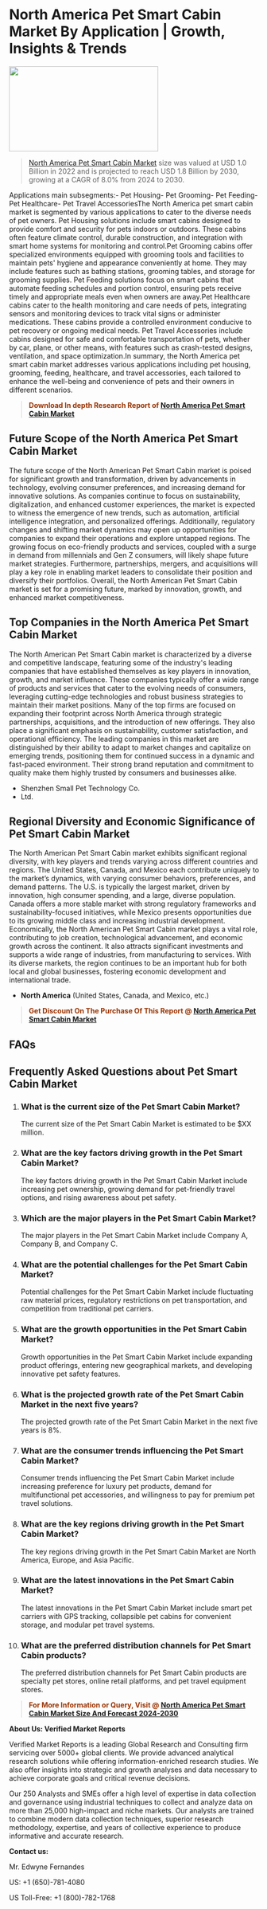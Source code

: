 <p><h1>North America Pet Smart Cabin Market By Application | Growth, Insights & Trends</h1><p><img class="aligncenter size-medium wp-image-105565" src="https://ffe5etoiles.com/wp-content/uploads/2025/01/MST7-300x171.png" alt="" width="300" height="171" /></p><blockquote><p><a href="https://www.verifiedmarketreports.com/download-sample/?rid=369600&utm_source=Github-NA&utm_medium=389" target="_blank">North America Pet Smart Cabin Market</a> size was valued at USD 1.0 Billion in 2022 and is projected to reach USD 1.8 Billion by 2030, growing at a CAGR of 8.0% from 2024 to 2030.</p></blockquote>Applications main subsegments:- Pet Housing- Pet Grooming- Pet Feeding- Pet Healthcare- Pet Travel AccessoriesThe North America pet smart cabin market is segmented by various applications to cater to the diverse needs of pet owners. Pet Housing solutions include smart cabins designed to provide comfort and security for pets indoors or outdoors. These cabins often feature climate control, durable construction, and integration with smart home systems for monitoring and control.Pet Grooming cabins offer specialized environments equipped with grooming tools and facilities to maintain pets' hygiene and appearance conveniently at home. They may include features such as bathing stations, grooming tables, and storage for grooming supplies. Pet Feeding solutions focus on smart cabins that automate feeding schedules and portion control, ensuring pets receive timely and appropriate meals even when owners are away.Pet Healthcare cabins cater to the health monitoring and care needs of pets, integrating sensors and monitoring devices to track vital signs or administer medications. These cabins provide a controlled environment conducive to pet recovery or ongoing medical needs. Pet Travel Accessories include cabins designed for safe and comfortable transportation of pets, whether by car, plane, or other means, with features such as crash-tested designs, ventilation, and space optimization.In summary, the North America pet smart cabin market addresses various applications including pet housing, grooming, feeding, healthcare, and travel accessories, each tailored to enhance the well-being and convenience of pets and their owners in different scenarios.</p><blockquote><p><span style="color: #993300;"><strong>Download In depth Research Report of <a href="https://www.verifiedmarketreports.com/download-sample/?rid=369600&utm_source=Github-NA&utm_medium=389">North America Pet Smart Cabin Market</a></strong></span></p></blockquote><h2>Future Scope of the North America Pet Smart Cabin Market</h2><p>The future scope of the North American Pet Smart Cabin market is poised for significant growth and transformation, driven by advancements in technology, evolving consumer preferences, and increasing demand for innovative solutions. As companies continue to focus on sustainability, digitalization, and enhanced customer experiences, the market is expected to witness the emergence of new trends, such as automation, artificial intelligence integration, and personalized offerings. Additionally, regulatory changes and shifting market dynamics may open up opportunities for companies to expand their operations and explore untapped regions. The growing focus on eco-friendly products and services, coupled with a surge in demand from millennials and Gen Z consumers, will likely shape future market strategies. Furthermore, partnerships, mergers, and acquisitions will play a key role in enabling market leaders to consolidate their position and diversify their portfolios. Overall, the North American Pet Smart Cabin market is set for a promising future, marked by innovation, growth, and enhanced market competitiveness.</p><h2>Top Companies in the North America Pet Smart Cabin Market</h2><p>The North American Pet Smart Cabin market is characterized by a diverse and competitive landscape, featuring some of the industry's leading companies that have established themselves as key players in innovation, growth, and market influence. These companies typically offer a wide range of products and services that cater to the evolving needs of consumers, leveraging cutting-edge technologies and robust business strategies to maintain their market positions. Many of the top firms are focused on expanding their footprint across North America through strategic partnerships, acquisitions, and the introduction of new offerings. They also place a significant emphasis on sustainability, customer satisfaction, and operational efficiency. The leading companies in this market are distinguished by their ability to adapt to market changes and capitalize on emerging trends, positioning them for continued success in a dynamic and fast-paced environment. Their strong brand reputation and commitment to quality make them highly trusted by consumers and businesses alike.</p><p><ul><li>Shenzhen Small Pet Technology Co. </li><li> Ltd.</li></ul></p><h2>Regional Diversity and Economic Significance of Pet Smart Cabin Market</h2><p>The North American Pet Smart Cabin market exhibits significant regional diversity, with key players and trends varying across different countries and regions. The United States, Canada, and Mexico each contribute uniquely to the market’s dynamics, with varying consumer behaviors, preferences, and demand patterns. The U.S. is typically the largest market, driven by innovation, high consumer spending, and a large, diverse population. Canada offers a more stable market with strong regulatory frameworks and sustainability-focused initiatives, while Mexico presents opportunities due to its growing middle class and increasing industrial development. Economically, the North American Pet Smart Cabin market plays a vital role, contributing to job creation, technological advancement, and economic growth across the continent. It also attracts significant investments and supports a wide range of industries, from manufacturing to services. With its diverse markets, the region continues to be an important hub for both local and global businesses, fostering economic development and international trade.</p><ul> <li><strong>North America</strong> (United States, Canada, and Mexico, etc.)</li></ul><blockquote><p><span style="color: #993300;"><strong>Get Discount On The Purchase Of This Report @ <a href="https://www.verifiedmarketreports.com/ask-for-discount/?rid=369600&utm_source=Github-NA&utm_medium=389">North America Pet Smart Cabin Market</a></strong></span></p></blockquote><h2>FAQs</h2><p><h2>Frequently Asked Questions about Pet Smart Cabin Market</h1><ol> <li> <h3>What is the current size of the Pet Smart Cabin Market?</div><div></h3> <p>The current size of the Pet Smart Cabin Market is estimated to be $XX million.</p> </li> <li> <h3>What are the key factors driving growth in the Pet Smart Cabin Market?</div><div></h3> <p>The key factors driving growth in the Pet Smart Cabin Market include increasing pet ownership, growing demand for pet-friendly travel options, and rising awareness about pet safety.</p> </li> <li> <h3>Which are the major players in the Pet Smart Cabin Market?</div><div></h3> <p>The major players in the Pet Smart Cabin Market include Company A, Company B, and Company C.</p> </li> <li> <h3>What are the potential challenges for the Pet Smart Cabin Market?</div><div></h3> <p>Potential challenges for the Pet Smart Cabin Market include fluctuating raw material prices, regulatory restrictions on pet transportation, and competition from traditional pet carriers.</p> </li> <li> <h3>What are the growth opportunities in the Pet Smart Cabin Market?</div><div></h3> <p>Growth opportunities in the Pet Smart Cabin Market include expanding product offerings, entering new geographical markets, and developing innovative pet safety features.</p> </li> <li> <h3>What is the projected growth rate of the Pet Smart Cabin Market in the next five years?</div><div></h3> <p>The projected growth rate of the Pet Smart Cabin Market in the next five years is 8%.</p> </li> <li> <h3>What are the consumer trends influencing the Pet Smart Cabin Market?</div><div></h3> <p>Consumer trends influencing the Pet Smart Cabin Market include increasing preference for luxury pet products, demand for multifunctional pet accessories, and willingness to pay for premium pet travel solutions.</p> </li> <li> <h3>What are the key regions driving growth in the Pet Smart Cabin Market?</div><div></h3> <p>The key regions driving growth in the Pet Smart Cabin Market are North America, Europe, and Asia Pacific.</p> </li> <li> <h3>What are the latest innovations in the Pet Smart Cabin Market?</div><div></h3> <p>The latest innovations in the Pet Smart Cabin Market include smart pet carriers with GPS tracking, collapsible pet cabins for convenient storage, and modular pet travel systems.</p> </li> <li> <h3>What are the preferred distribution channels for Pet Smart Cabin products?</div><div></h3> <p>The preferred distribution channels for Pet Smart Cabin products are specialty pet stores, online retail platforms, and pet travel equipment stores.</p> </li></ol></body></html></p><blockquote><p><span style="color: #993300;"><strong>For More Information or Query, Visit @ <a href="https://www.verifiedmarketreports.com/product/pet-smart-cabin-market/">North America Pet Smart Cabin Market Size And Forecast 2024-2030</a></strong></span></p></blockquote><p><strong>About Us: Verified Market Reports</strong></p><p>Verified Market Reports is a leading Global Research and Consulting firm servicing over 5000+ global clients. We provide advanced analytical research solutions while offering information-enriched research studies. We also offer insights into strategic and growth analyses and data necessary to achieve corporate goals and critical revenue decisions.</p><p>Our 250 Analysts and SMEs offer a high level of expertise in data collection and governance using industrial techniques to collect and analyze data on more than 25,000 high-impact and niche markets. Our analysts are trained to combine modern data collection techniques, superior research methodology, expertise, and years of collective experience to produce informative and accurate research.</p><p><strong>Contact us:</strong></p><p>Mr. Edwyne Fernandes</p><p>US: +1 (650)-781-4080</p><p>US Toll-Free: +1 (800)-782-1768</p>
